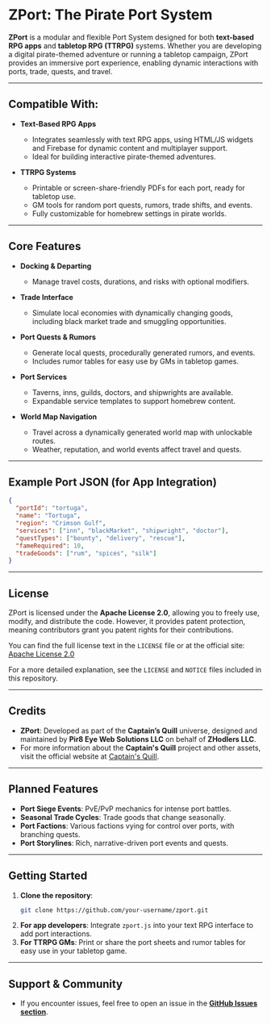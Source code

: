 # ZPort: The Pirate Port System

**ZPort** is a modular and flexible Port System designed for both **text-based RPG apps** and **tabletop RPG (TTRPG)** systems. Whether you are developing a digital pirate-themed adventure or running a tabletop campaign, ZPort provides an immersive port experience, enabling dynamic interactions with ports, trade, quests, and travel.

---

## Compatible With:

- **Text-Based RPG Apps**
  - Integrates seamlessly with text RPG apps, using HTML/JS widgets and Firebase for dynamic content and multiplayer support.
  - Ideal for building interactive pirate-themed adventures.

- **TTRPG Systems**
  - Printable or screen-share-friendly PDFs for each port, ready for tabletop use.
  - GM tools for random port quests, rumors, trade shifts, and events.
  - Fully customizable for homebrew settings in pirate worlds.

---

## Core Features

- **Docking & Departing**
  - Manage travel costs, durations, and risks with optional modifiers.
  
- **Trade Interface**
  - Simulate local economies with dynamically changing goods, including black market trade and smuggling opportunities.

- **Port Quests & Rumors**
  - Generate local quests, procedurally generated rumors, and events.
  - Includes rumor tables for easy use by GMs in tabletop games.

- **Port Services**
  - Taverns, inns, guilds, doctors, and shipwrights are available.
  - Expandable service templates to support homebrew content.

- **World Map Navigation**
  - Travel across a dynamically generated world map with unlockable routes.
  - Weather, reputation, and world events affect travel and quests.

---

## Example Port JSON (for App Integration)

```json
{
  "portId": "tortuga",
  "name": "Tortuga",
  "region": "Crimson Gulf",
  "services": ["inn", "blackMarket", "shipwright", "doctor"],
  "questTypes": ["bounty", "delivery", "rescue"],
  "fameRequired": 10,
  "tradeGoods": ["rum", "spices", "silk"]
}
```

---

## License

ZPort is licensed under the **Apache License 2.0**, allowing you to freely use, modify, and distribute the code. However, it provides patent protection, meaning contributors grant you patent rights for their contributions.

You can find the full license text in the `LICENSE` file or at the official site:  
[Apache License 2.0](https://www.apache.org/licenses/LICENSE-2.0)

For a more detailed explanation, see the `LICENSE` and `NOTICE` files included in this repository.

---

## Credits

- **ZPort**: Developed as part of the **Captain’s Quill** universe, designed and maintained by **Pir8 Eye Web Solutions LLC** on behalf of **ZHodlers LLC**.
- For more information about the **Captain's Quill** project and other assets, visit the official website at [Captain's Quill](#).

---

## Planned Features

- **Port Siege Events**: PvE/PvP mechanics for intense port battles.
- **Seasonal Trade Cycles**: Trade goods that change seasonally.
- **Port Factions**: Various factions vying for control over ports, with branching quests.
- **Port Storylines**: Rich, narrative-driven port events and quests.

---

## Getting Started

1. **Clone the repository**:
   ```bash
   git clone https://github.com/your-username/zport.git
   ```
2. **For app developers**: Integrate `zport.js` into your text RPG interface to add port interactions.
3. **For TTRPG GMs**: Print or share the port sheets and rumor tables for easy use in your tabletop game.

---

## Support & Community

- If you encounter issues, feel free to open an issue in the **[GitHub Issues section](https://github.com/your-username/zport/issues)**.
